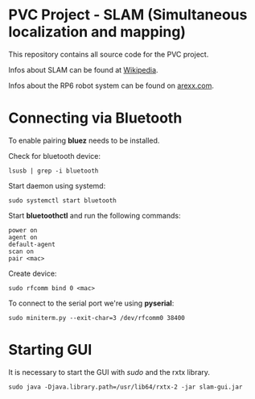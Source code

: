 # PVC Project - SLAM (Simultaneous localization and mapping)

This repository contains all source code for the PVC project.

Infos about SLAM can be found at [Wikipedia](http://en.wikipedia.org/wiki/Simultaneous_localization_and_mapping).

Infos about the RP6 robot system can be found on [arexx.com](http://arexx.com/).


# Connecting via Bluetooth

To enable pairing __bluez__ needs to be installed.

Check for bluetooth device:

```
lsusb | grep -i bluetooth
```

Start daemon using systemd:
```
sudo systemctl start bluetooth
```

Start __bluetoothctl__ and run the following commands:
```
power on
agent on
default-agent
scan on
pair <mac>
```

Create device:
```
sudo rfcomm bind 0 <mac> 
```

To connect to the serial port we're using __pyserial__:
```
sudo miniterm.py --exit-char=3 /dev/rfcomm0 38400
```

# Starting GUI

It is necessary to start the GUI with _sudo_ and the rxtx library.
```
sudo java -Djava.library.path=/usr/lib64/rxtx-2 -jar slam-gui.jar
```
